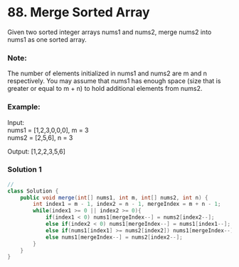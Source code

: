 # 88. Merge Sorted Array
Given two sorted integer arrays nums1 and nums2, merge nums2 into nums1 as one sorted array.

### Note:

The number of elements initialized in nums1 and nums2 are m and n respectively.
You may assume that nums1 has enough space (size that is greater or equal to m + n) to hold additional elements from nums2.
### Example:

Input:   
nums1 = [1,2,3,0,0,0], m = 3     
nums2 = [2,5,6],       n = 3    

Output: [1,2,2,3,5,6]     

### Solution 1
```java
//
class Solution {
    public void merge(int[] nums1, int m, int[] nums2, int n) {
        int index1 = m - 1, index2 = n - 1, mergeIndex = m + n - 1; 
        while(index1 >= 0 || index2 >= 0){
            if(index1 < 0) nums1[mergeIndex--] = nums2[index2--];
            else if(index2 < 0) nums1[mergeIndex--] = nums1[index1--];
            else if(nums1[index1] >= nums2[index2]) nums1[mergeIndex--] = nums1[index1--];
            else nums1[mergeIndex--] = nums2[index2--];
        }
    }
}
```
